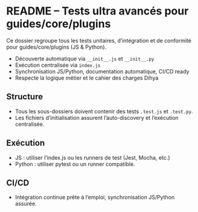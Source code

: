 # README – Tests ultra avancés pour guides/core/plugins

Ce dossier regroupe tous les tests unitaires, d’intégration et de conformité pour guides/core/plugins (JS & Python).

- Découverte automatique via `__init__.js` et `__init__.py`
- Exécution centralisée via `index.js`
- Synchronisation JS/Python, documentation automatique, CI/CD ready
- Respecte la logique métier et le cahier des charges Dihya

## Structure
- Tous les sous-dossiers doivent contenir des tests `.test.js` et `.test.py`.
- Les fichiers d’initialisation assurent l’auto-discovery et l’exécution centralisée.

## Exécution
- JS : utiliser l’index.js ou les runners de test (Jest, Mocha, etc.)
- Python : utiliser pytest ou un runner compatible.

## CI/CD
- Intégration continue prête à l’emploi, synchronisation JS/Python assurée.
